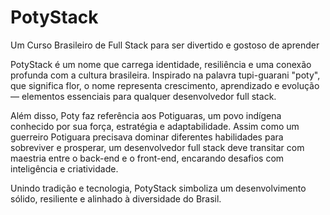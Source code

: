 # PotyStack
Um Curso Brasileiro de Full Stack para ser divertido e gostoso de aprender

PotyStack é um nome que carrega identidade, resiliência e uma conexão profunda com a cultura brasileira. Inspirado na palavra tupi-guarani "poty", que significa flor, o nome representa crescimento, aprendizado e evolução — elementos essenciais para qualquer desenvolvedor full stack.

Além disso, Poty faz referência aos Potiguaras, um povo indígena conhecido por sua força, estratégia e adaptabilidade. Assim como um guerreiro Potiguara precisava dominar diferentes habilidades para sobreviver e prosperar, um desenvolvedor full stack deve transitar com maestria entre o back-end e o front-end, encarando desafios com inteligência e criatividade.

Unindo tradição e tecnologia, PotyStack simboliza um desenvolvimento sólido, resiliente e alinhado à diversidade do Brasil.
